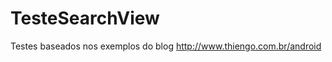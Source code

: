 TesteSearchView
===============
Testes baseados nos exemplos do blog http://www.thiengo.com.br/android
